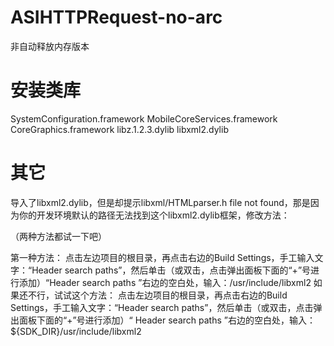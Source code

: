 ASIHTTPRequest-no-arc
=====================

非自动释放内存版本





安装类库
=====================

SystemConfiguration.framework
MobileCoreServices.framework
CoreGraphics.framework
libz.1.2.3.dylib
libxml2.dylib


其它
=====================
导入了libxml2.dylib，但是却提示libxml/HTMLparser.h file not found，那是因为你的开发环境默认的路径无法找到这个libxml2.dylib框架，修改方法：

（两种方法都试一下吧）

第一种方法：
点击左边项目的根目录，再点击右边的Build Settings，手工输入文字：“Header search paths”，然后单击（或双击，点击弹出面板下面的“+”号进行添加）“Header search paths ”右边的空白处，输入：/usr/include/libxml2
如果还不行，试试这个方法：
点击左边项目的根目录，再点击右边的Build Settings，手工输入文字：“Header search paths”，然后单击（或双击，点击弹出面板下面的“+”号进行添加）“ Header search paths ”右边的空白处，输入：${SDK_DIR}/usr/include/libxml2






